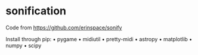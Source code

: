 # sonification
Code from https://github.com/erinspace/sonify

Install through pip: 
•	pygame
•	midiutil
•	pretty-midi
•	astropy
•	matplotlib
•	numpy
•	scipy

